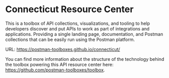 # Connecticut Resource Center
This is a toolbox of API collections, visualizations, and tooling to help developers discover and put APIs to work as part of integrations and applications. Providing a single landing page, documentation, and Postman collections that can be easily run using the Postman platform.

URL: https://postman-toolboxes.github.io/connecticut/

You can find more information about the structure of the technology behind the toolbox powering this API resource center here: https://github.com/postman-toolboxes/toolbox.
